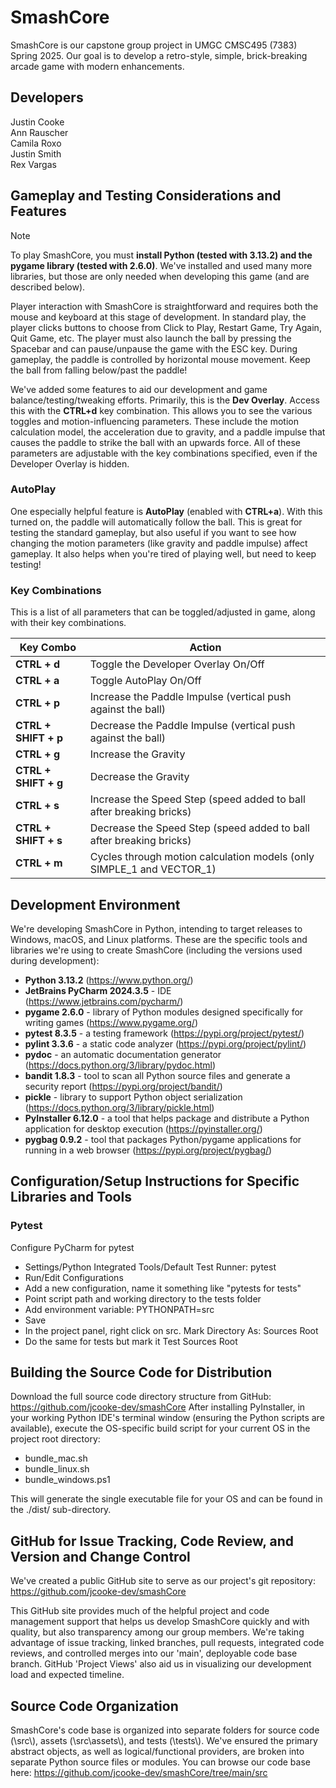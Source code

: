 # SmashCore
SmashCore is our capstone group project in UMGC CMSC495 (7383) Spring 2025.  Our goal is to develop a retro-style, simple, brick-breaking arcade game with modern enhancements.

## Developers
Justin Cooke  
Ann Rauscher  
Camila Roxo  
Justin Smith  
Rex Vargas

## Gameplay and Testing Considerations and Features
> [!NOTE]
To play SmashCore, you must **install Python (tested with 3.13.2) and the pygame library (tested with 2.6.0)**.  We've installed and used many more libraries, but those are only needed when developing this game (and are described below).

Player interaction with SmashCore is straightforward and requires both the mouse and keyboard at this stage of development.  In standard play, the player clicks buttons to choose from Click to Play, Restart Game, Try Again, Quit Game, etc.  The player must also launch the ball by pressing the Spacebar and can pause/unpause the game with the ESC key.  During gameplay, the paddle is controlled by horizontal mouse movement.  Keep the ball from falling below/past the paddle!

We've added some features to aid our development and game balance/testing/tweaking efforts.  Primarily, this is the **Dev Overlay**.  Access this with the **CTRL+d** key combination.  This allows you to see the various toggles and motion-influencing parameters.  These include the motion calculation model, the acceleration due to gravity, and a paddle impulse that causes the paddle to strike the ball with an upwards force.  All of these parameters are adjustable with the key combinations specified, even if the Developer Overlay is hidden.

### AutoPlay
One especially helpful feature is **AutoPlay** (enabled with **CTRL+a**).  With this turned on, the paddle will automatically follow the ball.  This is great for testing the standard gameplay, but also useful if you want to see how changing the motion parameters (like gravity and paddle impulse) affect gameplay.  It also helps when you're tired of playing well, but need to keep testing!

### Key Combinations
This is a list of all parameters that can be toggled/adjusted in game, along with their key combinations.

| Key Combo            | Action                                                                |
|----------------------|-----------------------------------------------------------------------|
| **CTRL + d**         | Toggle the Developer Overlay On/Off                                   |
| **CTRL + a**         | Toggle AutoPlay On/Off                                                |
| **CTRL + p**         | Increase the Paddle Impulse (vertical push against the ball)          |
| **CTRL + SHIFT + p** | Decrease the Paddle Impulse (vertical push against the ball)          |
| **CTRL + g**         | Increase the Gravity                                                  |
| **CTRL + SHIFT + g** | Decrease the Gravity                                                  |
| **CTRL + s**         | Increase the Speed Step (speed added to ball after breaking bricks)   |
| **CTRL + SHIFT + s** | Decrease the Speed Step (speed added to ball after breaking bricks)   |
| **CTRL + m**         | Cycles through motion calculation models (only SIMPLE_1 and VECTOR_1) |


## Development Environment
We're developing SmashCore in Python, intending to target releases to Windows, macOS, and Linux platforms.  These are the specific tools and libraries we're using to create SmashCore (including the versions used during development):
* **Python 3.13.2** (https://www.python.org/)
* **JetBrains PyCharm 2024.3.5** - IDE (https://www.jetbrains.com/pycharm/)
* **pygame 2.6.0** - library of Python modules designed specifically for writing games (https://www.pygame.org/)
* **pytest 8.3.5** - a testing framework (https://pypi.org/project/pytest/)
* **pylint 3.3.6** - a static code analyzer (https://pypi.org/project/pylint/)
* **pydoc** - an automatic documentation generator (https://docs.python.org/3/library/pydoc.html)
* **bandit 1.8.3** - tool to scan all Python source files and generate a security report (https://pypi.org/project/bandit/)
* **pickle** - library to support Python object serialization (https://docs.python.org/3/library/pickle.html)
* **PyInstaller 6.12.0** - a tool that helps package and distribute a Python application for desktop execution (https://pyinstaller.org/)
* **pygbag 0.9.2** - tool that packages Python/pygame applications for running in a web browser (https://pypi.org/project/pygbag/)

## Configuration/Setup Instructions for Specific Libraries and Tools
### Pytest
Configure PyCharm for pytest
* Settings/Python Integrated Tools/Default Test Runner: pytest
* Run/Edit Configurations
* Add a new configuration, name it something like "pytests for tests"
* Point script path and working directory to the tests folder
* Add environment variable: PYTHONPATH=src
* Save
* In the project panel, right click on src. Mark Directory As: Sources Root
* Do the same for tests but mark it Test Sources Root

## Building the Source Code for Distribution
Download the full source code directory structure from GitHub: https://github.com/jcooke-dev/smashCore
After installing PyInstaller, in your working Python IDE's terminal window (ensuring the Python scripts are available), execute the OS-specific build script for your current OS in the project root directory:
* bundle_mac.sh
* bundle_linux.sh
* bundle_windows.ps1

This will generate the single executable file for your OS and can be found in the ./dist/ sub-directory.

## GitHub for Issue Tracking, Code Review, and Version and Change Control
We've created a public GitHub site to serve as our project's git repository:  
https://github.com/jcooke-dev/smashCore

This GitHub site provides much of the helpful project and code management support that helps us develop SmashCore quickly and with quality, but also transparency among our group members.  We're taking advantage of issue tracking, linked branches, pull requests, integrated code reviews, and controlled merges into our 'main', deployable code base branch.  GitHub 'Project Views' also aid us in visualizing our development load and expected timeline.

## Source Code Organization
SmashCore's code base is organized into separate folders for source code (\\src\\), assets (\\src\\assets\\), and tests (\\tests\\). We've ensured the primary abstract objects, as well as logical/functional providers, are broken into separate Python source files or modules.  You can browse our code base here: https://github.com/jcooke-dev/smashCore/tree/main/src
